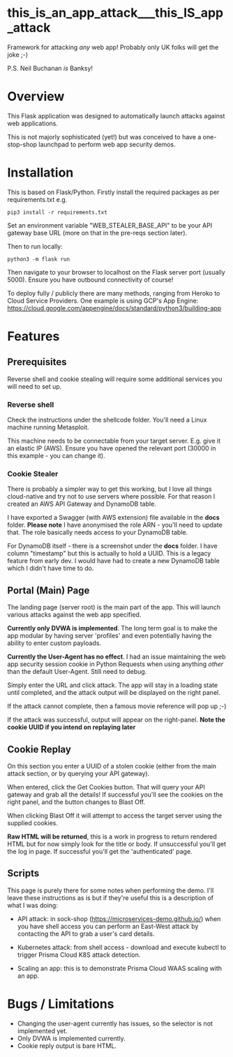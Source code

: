# this_is_an_app_attack___this_IS_app_attack
Framework for attacking _any_ web app! Probably only UK folks will get the joke ;-)

P.S. Neil Buchanan _is_ Banksy!

# Overview

This Flask application was designed to automatically launch attacks against web applications.

This is not majorly sophisticated (yet!) but was conceived to have a one-stop-shop launchpad to perform web app security demos.

# Installation

This is based on Flask/Python. Firstly install the required packages as per requirements.txt e.g.

`pip3 install -r requirements.txt`

Set an environment variable "WEB_STEALER_BASE_API" to be your API gateway base URL (more on that in the pre-reqs section later).

Then to run locally:

`python3 -m flask run`

Then navigate to your browser to localhost on the Flask server port (usually 5000). Ensure you have outbound connectivity of course!

To deploy fully / publicly there are many methods, ranging from Heroko to Cloud Service Providers. One example is using GCP's App Engine: https://cloud.google.com/appengine/docs/standard/python3/building-app

# Features

## Prerequisites

Reverse shell and cookie stealing will require some additional services you will need to set up.

### Reverse shell

Check the instructions under the shellcode folder. You'll need a Linux machine running Metasploit.

This machine needs to be connectable from your target server. E.g. give it an elastic IP (AWS). Ensure you have opened the relevant port (30000 in this example - you can change it).

### Cookie Stealer

There is probably a simpler way to get this working, but I love all things cloud-native and try not to use servers where possible. For that reason I created an AWS API Gateway and DynamoDB table.

I have exported a Swagger (with AWS extension) file available in the **docs** folder. **Please note** I have anonymised the role ARN - you'll need to update that. The role basically needs access to your DynamoDB table.

For DynamoDB itself - there is a screenshot under the **docs** folder. I have column "timestamp" but this is actually to hold a UUID. This is a legacy feature from early dev. I would have had to create a new DynamoDB table which I didn't have time to do.

## Portal (Main) Page

The landing page (server root) is the main part of the app. This will launch various attacks against the web app specified.

**Currently only DVWA is implemented**. The long term goal is to make the app modular by having server 'profiles' and even potentially having the ability to enter custom payloads.

**Currently the User-Agent has no effect**. I had an issue maintaining the web app security session cookie in Python Requests when using anything _other_ than the default User-Agent. Still need to debug.

Simply enter the URL and click attack. The app will stay in a loading state until completed, and the attack output will be displayed on the right panel.

If the attack cannot complete, then a famous movie reference will pop up ;-)

If the attack was successful, output will appear on the right-panel. **Note the cookie UUID if you intend on replaying later**

## Cookie Replay

On this section you enter a UUID of a stolen cookie (either from the main attack section, or by querying your API gateway).

When entered, click the Get Cookies button. That will query your API gateway and grab all the details! If successful you'll see the cookies on the right panel, and the button changes to Blast Off.

When clicking Blast Off it will attempt to access the target server using the supplied cookies.

**Raw HTML will be returned**, this is a work in progress to return rendered HTML but for now simply look for the title or body. If unsuccessful you'll get the log in page. If successful you'll get the 'authenticated' page.

## Scripts

This page is purely there for some notes when performing the demo. I'll leave these instructions as is but if they're useful this is a description of what I was doing:

- API attack: in sock-shop (https://microservices-demo.github.io/) when you have shell access you can perform an East-West attack by contacting the API to grab a user's card details.

- Kubernetes attack: from shell access - download and execute kubectl to trigger Prisma Cloud K8S attack detection.

- Scaling an app: this is to demonstrate Prisma Cloud WAAS scaling with an app.

# Bugs / Limitations

- Changing the user-agent currently has issues, so the selector is not implemented yet.
- Only DVWA is implemented currently.
- Cookie reply output is bare HTML.